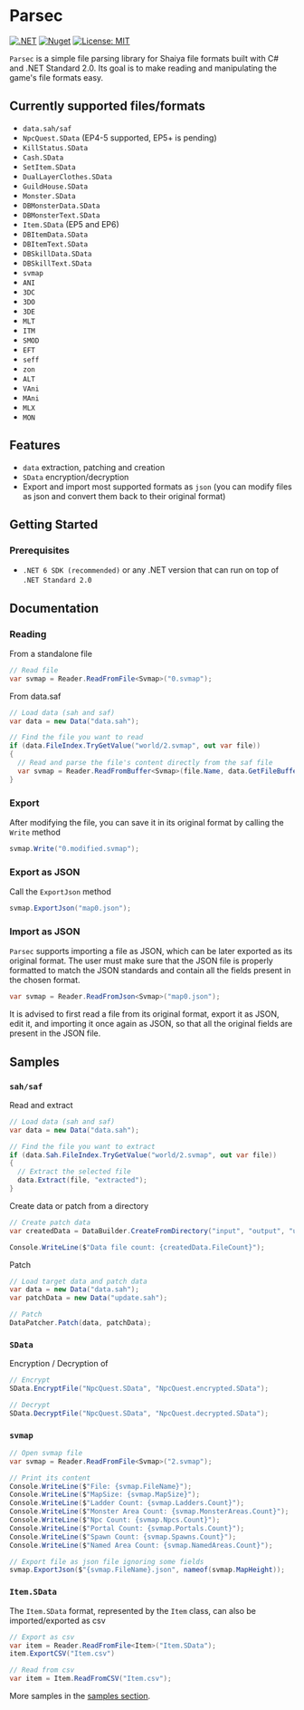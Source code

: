 # Parsec

[![.NET](https://github.com/matigramirez/Parsec/actions/workflows/dotnet.yml/badge.svg?branch=main)](https://github.com/matigramirez/Parsec/actions/workflows/dotnet.yml)
[![Nuget](https://img.shields.io/nuget/v/Parsec.svg)](https://www.nuget.org/packages/Parsec/)
[![License: MIT](https://img.shields.io/badge/License-MIT-yellow.svg)](https://opensource.org/licenses/MIT)

`Parsec` is a simple file parsing library for Shaiya file formats built with C# and .NET Standard 2.0. Its goal is to
make reading and manipulating the game's file formats easy.

## Currently supported files/formats

- `data.sah/saf`
- `NpcQuest.SData` (EP4-5 supported, EP5+ is pending)
- `KillStatus.SData`
- `Cash.SData`
- `SetItem.SData`
- `DualLayerClothes.SData`
- `GuildHouse.SData`
- `Monster.SData`
- `DBMonsterData.SData`
- `DBMonsterText.SData`
- `Item.SData` (EP5 and EP6)
- `DBItemData.SData`
- `DBItemText.SData`
- `DBSkillData.SData`
- `DBSkillText.SData`
- `svmap`
- `ANI`
- `3DC`
- `3DO`
- `3DE`
- `MLT`
- `ITM`
- `SMOD`
- `EFT`
- `seff`
- `zon`
- `ALT`
- `VAni`
- `MAni`
- `MLX`
- `MON`

## Features

- `data` extraction, patching and creation
- `SData` encryption/decryption
- Export and import most supported formats as `json` (you can modify files as json and convert them back to their
  original format)

## Getting Started

### Prerequisites

- `.NET 6 SDK (recommended)` or any .NET version that can run on top of `.NET Standard 2.0`

## Documentation

### Reading

From a standalone file

```cs
// Read file
var svmap = Reader.ReadFromFile<Svmap>("0.svmap");
```

From data.saf

```cs
// Load data (sah and saf)
var data = new Data("data.sah");

// Find the file you want to read
if (data.FileIndex.TryGetValue("world/2.svmap", out var file))
{
  // Read and parse the file's content directly from the saf file
  var svmap = Reader.ReadFromBuffer<Svmap>(file.Name, data.GetFileBuffer(file));
}
```

### Export

After modifying the file, you can save it in its original format by calling the `Write` method

```cs
svmap.Write("0.modified.svmap");
```

### Export as JSON

Call the `ExportJson` method

```cs
svmap.ExportJson("map0.json");
```

### Import as JSON

`Parsec` supports importing a file as JSON, which can be later exported as its original format. The user must make sure
that the JSON file is properly formatted to match the JSON standards and contain all the fields present in the chosen
format.

```cs
var svmap = Reader.ReadFromJson<Svmap>("map0.json");
```

It is advised to first read a file from its original format, export it as JSON, edit it, and importing it once again as
JSON, so that all the original fields are present in the JSON file.

## Samples

### `sah/saf`

Read and extract

```cs
// Load data (sah and saf)
var data = new Data("data.sah");

// Find the file you want to extract
if (data.Sah.FileIndex.TryGetValue("world/2.svmap", out var file))
{
  // Extract the selected file
  data.Extract(file, "extracted");
}
```

Create data or patch from a directory

```cs
// Create patch data
var createdData = DataBuilder.CreateFromDirectory("input", "output", "update");

Console.WriteLine($"Data file count: {createdData.FileCount}");
```

Patch

```cs
// Load target data and patch data
var data = new Data("data.sah");
var patchData = new Data("update.sah");

// Patch
DataPatcher.Patch(data, patchData);
```

### `SData`

Encryption / Decryption of

```cs
// Encrypt
SData.EncryptFile("NpcQuest.SData", "NpcQuest.encrypted.SData");

// Decrypt
SData.DecryptFile("NpcQuest.SData", "NpcQuest.decrypted.SData");
```

### `svmap`

```cs
// Open svmap file
var svmap = Reader.ReadFromFile<Svmap>("2.svmap");

// Print its content
Console.WriteLine($"File: {svmap.FileName}");
Console.WriteLine($"MapSize: {svmap.MapSize}");
Console.WriteLine($"Ladder Count: {svmap.Ladders.Count}");
Console.WriteLine($"Monster Area Count: {svmap.MonsterAreas.Count}");
Console.WriteLine($"Npc Count: {svmap.Npcs.Count}");
Console.WriteLine($"Portal Count: {svmap.Portals.Count}");
Console.WriteLine($"Spawn Count: {svmap.Spawns.Count}");
Console.WriteLine($"Named Area Count: {svmap.NamedAreas.Count}");

// Export file as json file ignoring some fields
svmap.ExportJson($"{svmap.FileName}.json", nameof(svmap.MapHeight));
```

### `Item.SData`

The `Item.SData` format, represented by the `Item` class, can also be imported/exported as csv

```cs
// Export as csv
var item = Reader.ReadFromFile<Item>("Item.SData");
item.ExportCSV("Item.csv")

// Read from csv
var item = Item.ReadFromCSV("Item.csv");
```

More samples in the [samples section](https://github.com/matigramirez/Parsec/tree/main/samples).
